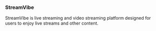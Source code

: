 ### StreamVibe

StreamVibe is  live streaming and video streaming platform designed for users to enjoy live streams and other content. 

